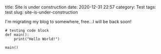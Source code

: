 title: Site is under construction
date: 2020-12-31 22:57
category: Test
tags: test
slug: site-is-under-construction



I'm migrating my blog to somewhere, free...I will be back soon!

```
# testing code block
def main():
    print("Hello World!")

main()
```
